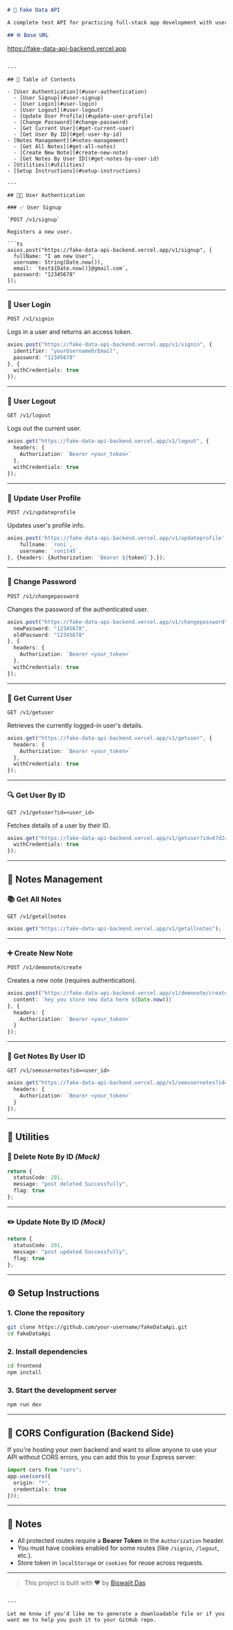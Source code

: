 ```markdown
# 🚀 Fake Data API

A complete test API for practicing full-stack app development with user authentication and note management functionalities, It is very use-full  for upcoming fronted-developers, Who are wants to mange api calls.

## 🌐 Base URL

```
https://fake-data-api-backend.vercel.app
```

---

## 📂 Table of Contents

- [User Authentication](#user-authentication)
  - [User Signup](#user-signup)
  - [User Login](#user-login)
  - [User Logout](#user-logout)
  - [Update User Profile](#update-user-profile)
  - [Change Password](#change-password)
  - [Get Current User](#get-current-user)
  - [Get User By ID](#get-user-by-id)
- [Notes Management](#notes-management)
  - [Get All Notes](#get-all-notes)
  - [Create New Note](#create-new-note)
  - [Get Notes By User ID](#get-notes-by-user-id)
- [Utilities](#utilities)
- [Setup Instructions](#setup-instructions)

---

## 🧑‍💻 User Authentication

### ✅ User Signup

`POST /v1/signup`

Registers a new user.

```ts
axios.post("https://fake-data-api-backend.vercel.app/v1/signup", {
  fullName: "I am new User",
  username: String(Date.now()),
  email: `test${Date.now()}@gmail.com`,
  password: "12345678"
});
```

---

### 🔐 User Login

`POST /v1/signin`

Logs in a user and returns an access token.

```ts
axios.post("https://fake-data-api-backend.vercel.app/v1/signin", {
  identifier: "yourUsernameOrEmail",
  password: "12345678"
}, {
  withCredentials: true
});
```

---

### 🚪 User Logout

`GET /v1/logout`

Logs out the current user.

```ts
axios.get("https://fake-data-api-backend.vercel.app/v1/logout", {
  headers: {
    Authorization: `Bearer <your_token>`
  },
  withCredentials: true
});
```

---

### 🧾 Update User Profile

`POST /v1/updateprofile`

Updates user's profile info.

```ts
axios.post('https://fake-data-api-backend.vercel.app/v1/updateprofile', {
    fullname: `roni`,
    username: `ronit45`,
}, {headers: {Authorization: `Bearer ${token}`},});

```

---

### 🔁 Change Password

`POST /v1/changepassword`

Changes the password of the authenticated user.

```ts
axios.post("https://fake-data-api-backend.vercel.app/v1/changepassword", {
  newPassword: "12345678",
  oldPassword: "12345678"
}, {
  headers: {
    Authorization: `Bearer <your_token>`
  },
  withCredentials: true
});
```

---

### 👤 Get Current User

`GET /v1/getuser`

Retrieves the currently logged-in user's details.

```ts
axios.get("https://fake-data-api-backend.vercel.app/v1/getuser", {
  headers: {
    Authorization: `Bearer <your_token>`
  },
  withCredentials: true
});
```

---

### 🔍 Get User By ID

`GET /v1/getuser?id=<user_id>`

Fetches details of a user by their ID.

```ts
axios.get("https://fake-data-api-backend.vercel.app/v1/getuser?id=67d2469a0643aa381964fb7b", {
  withCredentials: true
});
```

---

## 📝 Notes Management

### 📚 Get All Notes

`GET /v1/getallnotes`

```ts
axios.get("https://fake-data-api-backend.vercel.app/v1/getallnotes");
```

---

### ➕ Create New Note

`POST /v1/demonote/create`

Creates a new note (requires authentication).

```ts
axios.post("https://fake-data-api-backend.vercel.app/v1/demonote/create", {
  content: `hey you store new data here ${Date.now()}`
}, {
  headers: {
    Authorization: `Bearer <your_token>`
  }
});
```

---

### 📒 Get Notes By User ID

`GET /v1/seeusernotes?id=<user_id>`

```ts
axios.get("https://fake-data-api-backend.vercel.app/v1/seeusernotes?id=67d2469a0643aa381964fb7b", {
  headers: {
    Authorization: `Bearer <your_token>`
  }
});
```

---

## 🧰 Utilities

### 🧹 Delete Note By ID *(Mock)*

```ts
return {
  statusCode: 201,
  message: "post deleted Successfully",
  flag: true
};
```

---

### ✏️ Update Note By ID *(Mock)*

```ts
return {
  statusCode: 201,
  message: "post updated Successfully",
  flag: true
};
```

---

## ⚙️ Setup Instructions

### 1. Clone the repository

```bash
git clone https://github.com/your-username/fakeDataApi.git
cd fakeDataApi
```

### 2. Install dependencies

```bash
cd frontend
npm install
```

### 3. Start the development server

```bash
npm run dev
```

---

## 🔐 CORS Configuration (Backend Side)

If you're hosting your own backend and want to allow anyone to use your API without CORS errors, you can add this to your Express server:

```ts
import cors from "cors";
app.use(cors({
  origin: "*",
  credentials: true
}));
```

---

## 📌 Notes

- All protected routes require a **Bearer Token** in the `Authorization` header.
- You must have cookies enabled for some routes (like `/signin`, `/logout`, etc.).
- Store token in `localStorage` or `cookies` for reuse across requests.

---

> This project is built with ❤️ by [Biswajit Das](https://github.com/your-username)

```

---

Let me know if you'd like me to generate a downloadable file or if you want me to help you push it to your GitHub repo.